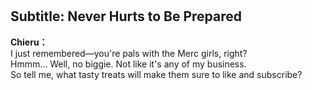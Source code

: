 # 

  
## Subtitle: Never Hurts to Be Prepared
  
**Chieru：**  
I just remembered—you're pals with the Merc girls, right?  
Hmmm... Well, no biggie. Not like it's any of my business.  
So tell me, what tasty treats will make them sure to like and subscribe?  
